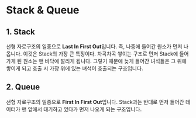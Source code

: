 # Stack & Queue

## 1. Stack

선형 자료구조의 일종으로 **Last In First Out**입니다. 즉, 나중에 들어간 원소가 먼저 나옵니다. 이것은 Stack의 가장 큰 특징이다. 차곡차곡 쌓이는 구조로 먼저 Stack에 들어가게 된 원소는 맨 바닥에 깔리게 됩니다. 그렇기 때문에 늦게 들어간 녀석들은 그 위에 쌓이게 되고 호출 시 가장 위에 있는 녀석이 호출되는 구조입니다.

## 2. Queue

선형 자료구조의 일종으로 **First In First Out**입니다. Stack과는 반대로 먼저 들어간 데이터가 맨 앞에서 대기하고 있다가 먼저 나오게 되는 구조입니다.
